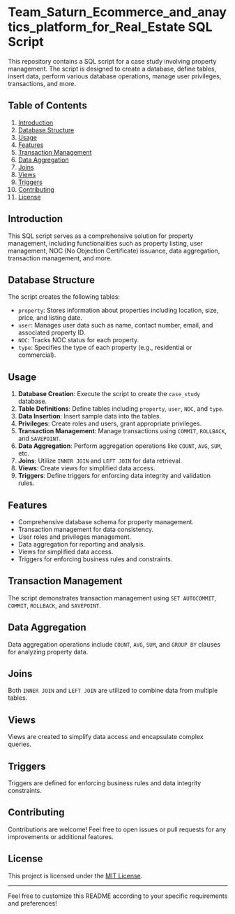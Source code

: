 # Team_Saturn_Ecommerce_and_anaytics_platform_for_Real_Estate SQL Script

This repository contains a SQL script for a case study involving property management. The script is designed to create a database, define tables, insert data, perform various database operations, manage user privileges, transactions, and more.

## Table of Contents

1. [Introduction](#introduction)
2. [Database Structure](#database-structure)
3. [Usage](#usage)
4. [Features](#features)
5. [Transaction Management](#transaction-management)
6. [Data Aggregation](#data-aggregation)
7. [Joins](#joins)
8. [Views](#views)
9. [Triggers](#triggers)
10. [Contributing](#contributing)
11. [License](#license)

## Introduction

This SQL script serves as a comprehensive solution for property management, including functionalities such as property listing, user management, NOC (No Objection Certificate) issuance, data aggregation, transaction management, and more.

## Database Structure

The script creates the following tables:

- `property`: Stores information about properties including location, size, price, and listing date.
- `user`: Manages user data such as name, contact number, email, and associated property ID.
- `NOC`: Tracks NOC status for each property.
- `type`: Specifies the type of each property (e.g., residential or commercial).

## Usage

1. **Database Creation**: Execute the script to create the `case_study` database.
2. **Table Definitions**: Define tables including `property`, `user`, `NOC`, and `type`.
3. **Data Insertion**: Insert sample data into the tables.
4. **Privileges**: Create roles and users, grant appropriate privileges.
5. **Transaction Management**: Manage transactions using `COMMIT`, `ROLLBACK`, and `SAVEPOINT`.
6. **Data Aggregation**: Perform aggregation operations like `COUNT`, `AVG`, `SUM`, etc.
7. **Joins**: Utilize `INNER JOIN` and `LEFT JOIN` for data retrieval.
8. **Views**: Create views for simplified data access.
9. **Triggers**: Define triggers for enforcing data integrity and validation rules.

## Features

- Comprehensive database schema for property management.
- Transaction management for data consistency.
- User roles and privileges management.
- Data aggregation for reporting and analysis.
- Views for simplified data access.
- Triggers for enforcing business rules and constraints.

## Transaction Management

The script demonstrates transaction management using `SET AUTOCOMMIT`, `COMMIT`, `ROLLBACK`, and `SAVEPOINT`.

## Data Aggregation

Data aggregation operations include `COUNT`, `AVG`, `SUM`, and `GROUP BY` clauses for analyzing property data.

## Joins

Both `INNER JOIN` and `LEFT JOIN` are utilized to combine data from multiple tables.

## Views

Views are created to simplify data access and encapsulate complex queries.

## Triggers

Triggers are defined for enforcing business rules and data integrity constraints.

## Contributing

Contributions are welcome! Feel free to open issues or pull requests for any improvements or additional features.

## License

This project is licensed under the [MIT License](LICENSE).

---

Feel free to customize this README according to your specific requirements and preferences!
